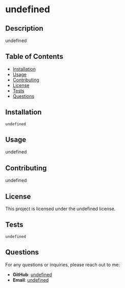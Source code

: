 
# undefined


## Description
undefined

## Table of Contents
- [Installation](#installation)
- [Usage](#usage)
- [Contributing](#contributing)
- [License](#license)
- [Tests](#tests)
- [Questions](#questions)

## Installation
```
undefined
```

## Usage
undefined

## Contributing
undefined

## License
This project is licensed under the undefined license.

## Tests
```
undefined
```

## Questions
For any questions or inquiries, please reach out to me:
- **GitHub**: [undefined](https://github.com/undefined)
- **Email**: [undefined](mailto:undefined)
